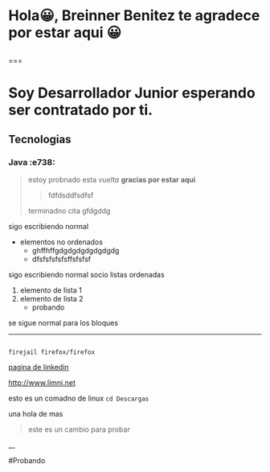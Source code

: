 # Hola😀, Breinner Benitez te agradece por estar aqui 😀
##  
===
# Soy Desarrollador Junior esperando ser contratado por ti.
## Tecnologias
### Java :e738:
>estoy probnado esta *vuelta*   **gracias por estar aqui**
>
>>fdfdsddfsdfsf
>
>  terminadno cita gfdgddg

sigo escribiendo normal 

* elementos no ordenados 
   * ghffhffgdgdgdgdgdgdgdg
   * dfsfsfsfsfsffsfsfsf

sigo escribiendo normal socio listas ordenadas

1. elemento de lista 1
2. elemento de lista 2
    * probando 

se sigue normal para los bloques

___
~~~

firejail firefox/firefox

~~~

[pagina de linkedin](http://www.limni.net)	

<http://www.limni.net>


esto es un comadno de linux `cd Descargas`

una hola de mas

>este es un cambio para probar

__

#Probando

